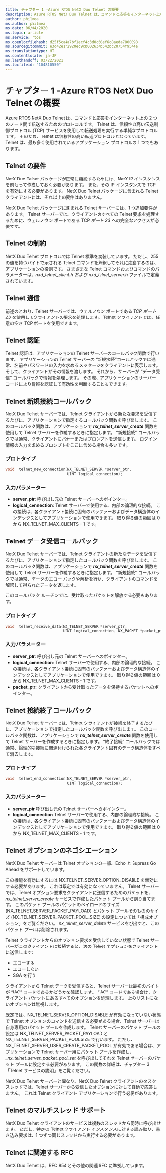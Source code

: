 ```yaml
---
title: チャプター 1 -Azure RTOS NetX Duo Telnet の概要
description: Azure RTOS NetX Duo Telnet は、コマンドと応答をインターネット上の 2 つのノード間で転送するためのプロトコルです。
author: philmea
ms.author: philmea
ms.date: 06/04/2020
ms.topic: article
ms.service: rtos
ms.openlocfilehash: d25f5ca4a7bf1ecf4c3d0c68ef6c8aeda7800098
ms.sourcegitcommit: e3d42e1f2920ec9cb002634b542bc20754f9544e
ms.translationtype: HT
ms.contentlocale: ja-JP
ms.lasthandoff: 03/22/2021
ms.locfileid: "104810550"
---
```

# <a name="chapter-1---introduction-to-the-azure-rtos-netx-duo-telnet"></a>チャプター 1 -Azure RTOS NetX Duo Telnet の概要

Azure RTOS NetX Duo Telnet は、コマンドと応答をインターネット上の 2 つのノード間で転送するためのプロトコルです。 Telnet は、信頼性の高い伝送制御プロトコル (TCP) サービスを使用して転送処理を実行する単純なプロトコルです。 そのため、Telnet は信頼性の高い転送プロトコルとなっています。 Telnet は、最も多く使用されているアプリケーション プロトコルの 1 つでもあります。

## <a name="telnet-requirements"></a>Telnet の要件

NetX Duo Telnet パッケージが正常に機能するためには、NetX IP インスタンスを前もって作成しておく必要があります。 また、その IP インスタンスで TCP を有効にする必要があります。 NetX Duo Telnet パッケージに含まれる Telnet クライアントには、それ以上の要件はありません。

NetX Duo Telnet パッケージに含まれる Telnet サーバーには、1 つ追加要件があります。 Telnet サーバーでは、クライアントのすべての Telnet 要求を処理するために、ウェルノウン ポートである TCP *ポート 23* への完全なアクセスが必要です。

## <a name="telnet-constraints"></a>Telnet の制約 

NetX Duo Telnet プロトコルでは Telnet 標準を実装しています。 ただし、255 の値を持つバイトで示される Telnet コマンドを解釈してそれに応答するのは、アプリケーションの役割です。 さまざまな Telnet コマンドおよびコマンドのパラメーターは、*nxd_telnet_client.h および nxd_telnet_server.h* ファイルで定義されています。

## <a name="telnet-communication"></a>Telnet 通信

前述のとおり、Telnet サーバーでは、ウェルノウン ポートである *TCP ポート 23* を使用してクライアントの要求を処理します。 Telnet クライアントでは、任意の空き TCP ポートを使用できます。

## <a name="telnet-authentication"></a>Telnet 認証

Telnet 認証は、アプリケーションの Telnet サーバーのコールバック関数で行います。 アプリケーションの Telnet サーバーの “新規接続”コールバックでは通常、名前やパスワードの入力を求めるメッセージをクライアントに表示します。 そして、クライアントがその情報を渡します。 それから、サーバーが “データ受信” コールバックで情報を処理します。 その際、アプリケーションのサーバー コードにより情報を認証して有効性を判断することもできます。

## <a name="telnet-new-connection-callback"></a>Telnet 新規接続コールバック

NetX Duo Telnet サーバーでは、Telnet クライアントから新たな要求を受信するたびに、アプリケーションで指定するコールバック関数を呼び出します。 このコールバック関数は、アプリケーションで ***nx_telnet_server_create*** 関数を使用して Telnet サーバーを作成するときに指定します。 “新規接続” コールバックでは通常、クライアントにバナーまたはプロンプトを送信します。 ログイン情報の入力を求めるプロンプトをここに含める場合も多いです。

### <a name="prototype"></a>プロトタイプ

```c
void  telnet_new_connection(NX_TELNET_SERVER *server_ptr, 
                            UINT logical_connection);
```

### <a name="input-parameters"></a>入力パラメーター

- **server_ptr**: 呼び出し元の Telnet サーバーへのポインター。
- **logical_connection**: Telnet サーバーで使用する、内部の論理的な接続。 この接続は、各クライアント接続に固有のバッファーおよびデータ構造体のインデックスとしてアプリケーションで使用できます。 取り得る値の範囲は 0 から NX_TELNET_MAX_CLIENTS - 1 です。

## <a name="telnet-receive-data-callback"></a>Telnet データ受信コールバック

NetX Duo Telnet サーバーでは、Telnet クライアントの新たなデータを受信するたびに、アプリケーションで指定したコールバック関数を呼び出します。 このコールバック関数は、アプリケーションで ***nx_telnet_server_create*** 関数を使用して Telnet サーバーを作成するときに指定します。 “新規接続” コールバックでは通常、データのエコー バックや解析を行い、クライアントのコマンドを解釈して得られたデータを返します。

このコールバック ルーチンでは、受け取ったパケットを解放する必要もあります。

### <a name="prototype"></a>プロトタイプ

```c
void  telnet_receive_data(NX_TELNET_SERVER *server_ptr, 
                          UINT logical_connection, NX_PACKET *packet_ptr);
```
### <a name="input-parameters"></a>入力パラメーター

- **server_ptr**: 呼び出し元の Telnet サーバーへのポインター。
- **logical_connection**: Telnet サーバーで使用する、内部の論理的な接続。 この接続は、各クライアント接続に固有のバッファーおよびデータ構造体のインデックスとしてアプリケーションで使用できます。 取り得る値の範囲は 0 から NX_TELNET_MAX_CLIENTS - 1 です。
- **packet_ptr**: クライアントから受け取ったデータを保持するパケットへのポインター。

## <a name="telnet-end-connection-callback"></a>Telnet 接続終了コールバック

NetX Duo Telnet サーバーでは、Telnet クライアントが接続を終了するたびに、アプリケーションで指定したコールバック関数を呼び出します。 このコールバック関数は、アプリケーションで ***nx_telnet_server_create*** 関数を使用して Telnet サーバーを作成するときに指定します。 “終了接続” コールバックでは通常、論理的な接続に関連付けられた各クライアント固有のデータ構造体をすべて消去します。

### <a name="prototype"></a>プロトタイプ
```c
void  telnet_end_connection(NX_TELNET_SERVER *server_ptr, 
                            UINT logical_connection);
```

### <a name="input-parameters"></a>入力パラメーター

- **server_ptr** 呼び出し元の Telnet サーバーへのポインター。
- **logical_connection** Telnet サーバーで使用する、内部の論理的な接続。 この接続は、各クライアント接続に固有のバッファーおよびデータ構造体のインデックスとしてアプリケーションで使用できます。 取り得る値の範囲は 0 から NX_TELNET_MAX_CLIENTS - 1 です。

## <a name="telnet-option-negotiation"></a>Telnet オプションのネゴシエーション

NetX Duo Telnet サーバーは Telnet オプションの一部、Echo と Supress Go Ahead をサポートしています。

この機能を有効にするには NX_TELNET_SERVER_OPTION_DISABLE を無効にする必要があります。 これは既定では有効になっていません。 Telnet サーバーでは、Telnet オプション要求をクライアントに送信するためのパケットを、*nx_telnet_server_create* サービスで作成したパケット プールから割り当てます。 このパケット プールのパケットのペイロードのサイズ (NX_TELNET_SERVER_PACKET_PAYLOAD) とパケット プールそのもののサイズ (NX_TELNET_SERVER_PACKET_POOL_SIZE) の設定については「構成オプション」をご覧ください。 *nx_telnet_server_delete* サービスをび出すと、このパケット プールは削除されます。

Telnet クライアントからのオプション要求を受信していない状態で Telnet サーバーがこのクライアントに接続すると、次の Telnet オプションをクライアントに送信します:

- エコーする
- エコーしない
- SGA を行う

クライアントから Telnet データを受信すると、Telnet サーバーは最初のバイトが “IAC” コードであるかどうかを確認します。 “IAC” コードである場合は、クライアント パケットにあるすべてのオプションを処理します。 上のリストにないオプションは無視します。

既定では、NX_TELNET_SERVER_OPTION_DISABLE が有効になっていない状態で Telnet オプションのコマンドを送信する必要がある場合、Telnet サーバーは自身専用のパケット プールを作成します。 Telnet サーバーのパケット プールの設定は NX_TELNET_SERVER_PACKET_PAYLOAD と NX_TELNET_SERVER_PACKET_POOLSIZE で行います。 ただし、NX_TELNET_SERVER_USER_CREATE_PACKET_POOL が有効である場合は、アプリケーションで Telnet サーバー用にパケット プールを作成し、 *_nx_telnet_server_packet_pool_set* を呼び出してそれを Telnet サーバーのパケット プールに設定する必要があります。 この関数の詳細は、チャプター 3「Telnet サービスの説明」をご覧ください。

NetX Duo Telnet サーバーと異なり、NetX Duo Telnet クライアントのタスク スレッドでは、Telnet サーバーから受信したオプションに対して自動で応答しません。 これは Telnet クライアント アプリケーションで行う必要があります。

## <a name="telnet-multi-thread-support"></a>Telnet のマルチスレッド サポート

NetX Duo Telnet クライアントのサービスは複数のスレッドから同時に呼び出せます。 ただし、特定の Telnet クライアント インスタンスに対する読み取り、書き込み要求は、1 つずつ同じスレッドから実行する必要があります。

## <a name="telnet-rfcs"></a>Telnet に関連する RFC

NetX Duo Telnet は、RFC 854 とその他の関連 RFC に準拠しています。

